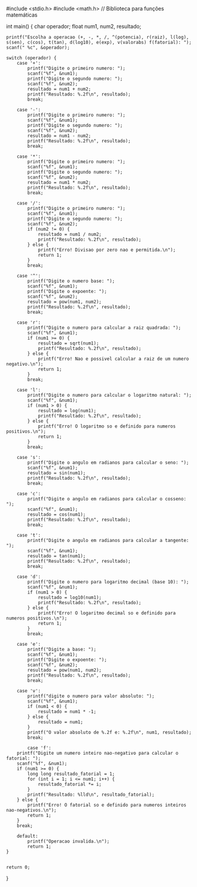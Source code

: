 
#include <stdio.h>
#include <math.h> // Biblioteca para funções matemáticas

int main() {
    char operador;
    float num1, num2, resultado;

    
    printf("Escolha a operacao (+, -, *, /, ^(potencia), r(raiz), l(log), s(sen), c(cos), t(tan), d(log10), e(exp), v(valorabs) f(fatorial): ");
    scanf(" %c", &operador); 

    switch (operador) {
        case '+':
            printf("Digite o primeiro numero: ");
            scanf("%f", &num1);
            printf("Digite o segundo numero: ");
            scanf("%f", &num2);
            resultado = num1 + num2;
            printf("Resultado: %.2f\n", resultado);
            break;

        case '-':
            printf("Digite o primeiro numero: ");
            scanf("%f", &num1);
            printf("Digite o segundo numero: ");
            scanf("%f", &num2);
            resultado = num1 - num2;
            printf("Resultado: %.2f\n", resultado);
            break;

        case '*':
            printf("Digite o primeiro numero: ");
            scanf("%f", &num1);
            printf("Digite o segundo numero: ");
            scanf("%f", &num2);
            resultado = num1 * num2;
            printf("Resultado: %.2f\n", resultado);
            break;

        case '/':
            printf("Digite o primeiro numero: ");
            scanf("%f", &num1);
            printf("Digite o segundo numero: ");
            scanf("%f", &num2);
            if (num2 != 0) {
                resultado = num1 / num2;
                printf("Resultado: %.2f\n", resultado);
            } else {
                printf("Erro! Divisao por zero nao e permitida.\n");
                return 1;
            }
            break;

        case '^':
            printf("Digite o numero base: ");
            scanf("%f", &num1);
            printf("Digite o expoente: ");
            scanf("%f", &num2);
            resultado = pow(num1, num2);
            printf("Resultado: %.2f\n", resultado);
            break;

        case 'r':
            printf("Digite o numero para calcular a raiz quadrada: ");
            scanf("%f", &num1);
            if (num1 >= 0) {
                resultado = sqrt(num1);
                printf("Resultado: %.2f\n", resultado);
            } else {
                printf("Erro! Nao e possivel calcular a raiz de um numero negativo.\n");
                return 1;
            }
            break;

        case 'l':
            printf("Digite o numero para calcular o logaritmo natural: ");
            scanf("%f", &num1);
            if (num1 > 0) {
                resultado = log(num1);
                printf("Resultado: %.2f\n", resultado);
            } else {
                printf("Erro! O logaritmo so e definido para numeros positivos.\n");
                return 1;
            }
            break;

        case 's':
            printf("Digite o angulo em radianos para calcular o seno: ");
            scanf("%f", &num1);
            resultado = sin(num1);
            printf("Resultado: %.2f\n", resultado);
            break;
            
        case 'c':
            printf("Digite o angulo em radianos para calcular o cosseno: ");
            scanf("%f", &num1);
            resultado = cos(num1);
            printf("Resultado: %.2f\n", resultado);
            break;

        case 't':
            printf("Digite o angulo em radianos para calcular a tangente: ");
            scanf("%f", &num1);
            resultado = tan(num1);
            printf("Resultado: %.2f\n", resultado);
            break;

        case 'd':
            printf("Digite o numero para logaritmo decimal (base 10): ");
            scanf("%f", &num1);
            if (num1 > 0) {
                resultado = log10(num1);
                printf("Resultado: %.2f\n", resultado);
            } else {
                printf("Erro! O logaritmo decimal so e definido para numeros positivos.\n");
                return 1;
            }
            break;
            
        case 'e':
            printf("Digite a base: ");
            scanf("%f", &num1);
            printf("Digite o expoente: ");
            scanf("%f", &num2);
            resultado = pow(num1, num2);
            printf("Resultado: %.2f\n", resultado);
            break;
            
        case 'v':
            printf("digite o numero para valor absoluto: ");
            scanf("%f", &num1);
            if (num1 < 0) {
                resultado = num1 * -1;
            } else {
                resultado = num1;
            }
            printf("O valor absoluto de %.2f e: %.2f\n", num1, resultado);
            break;
            
            case 'f':
        printf("Digite um numero inteiro nao-negativo para calcular o fatorial: ");
        scanf("%f", &num1);
        if (num1 >= 0) {
            long long resultado_fatorial = 1;
            for (int i = 1; i <= num1; i++) {
                resultado_fatorial *= i;
            }
            printf("Resultado: %lld\n", resultado_fatorial);
        } else {
            printf("Erro! O fatorial so e definido para numeros inteiros nao-negativos.\n");
            return 1;
        }
        break;

        default:
            printf("Operacao invalida.\n");
            return 1; 
    }

    
    return 0;
}
